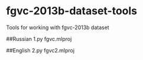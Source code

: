 # fgvc-2013b-dataset-tools
Tools for working with fgvc-2013b dataset 

##Russian
1.py fgvc.mlproj

##English
2.py fgvc2.mlproj
